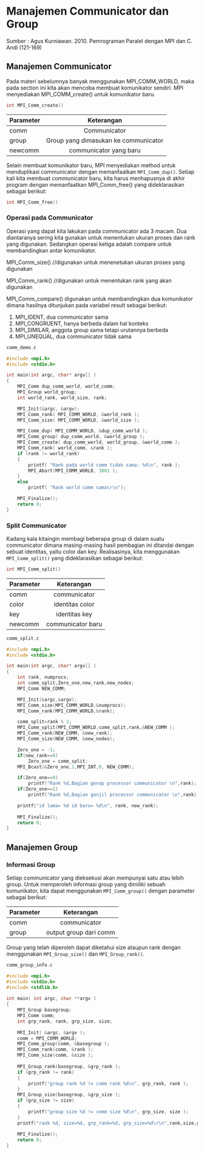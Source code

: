 # Manajemen Communicator dan Group

Sumber : Agus Kurniawan. 2010. Pemrograman Paralel dengan MPI dan C. Andi (121-169)

## Manajemen Communicator

Pada materi sebelumnya banyak menggunakan MPI_COMM_WORLD, maka pada section ini kita akan mencoba membuat komunikator sendiri. MPI menyediakan MPI_COMM_create() untuk komunikator baru.
```c++
int MPI_Comm_create()
```

| Parameter | Keterangan  |
| ------------- |:-------------:|
| comm | Communicator |
| group | Group yang dimasukan ke communicator |
| newcomm | communicator yang baru |

Selain membuat komunikator baru, MPI menyediakan method untuk menduplikasi communicator dengan memanfaatkan ``MPI_Comm_dup()``.
Setiap kali kita membuat communicator baru, kita harus menhapusnya di akhir program dengan memanfaatkan MPI_Comm_free() yang dideklarasikan sebagai berikut:
```c++
int MPI_Comm_free()
```

### Operasi pada Communicator
Operasi yang dapat kita lakukan pada communicator ada 3 macam. Dua diantaranya sering kita gunakan untuk menentukan ukuran proses dan rank yang digunakan. Sedangkan operasi ketiga adalah compare untuk membandingkan antar komunikator.

MPI_Comm_size() //digunakan untuk menenetukan ukuran proses yang digunakan

MPI_Comm_rank() //digunakan untuk menentukan rank yang akan digunakan

MPI_Comm_compare() digunakan untuk membandingkan dua komunikator dimana hasilnya ditunjukan pada variabel result sebagai berikut:
1. MPI_IDENT, dua communicator sama
2. MPI_CONGRUENT, hanya berbeda dalam hal konteks
3. MPI_SIMILAR, anggota group sama tetapi urutannya berbeda
4. MPI_UNEQUAL, dua communicator tidak sama

```c++
comm_demo.c

#include <mpi.h>
#include <stdio.h>

int main(int argc, char* argv[] )
{
    MPI_Comm dup_comm_world, world_comm;
    MPI_Group world_group;
    int world_rank, world_size, rank;

    MPI_Init(&argc, &argv);
    MPI_Comm_rank( MPI_COMM_WORLD, &world_rank );
    MPI_Comm_size( MPI_COMM_WORLD, &world_size );

    MPI_Comm_dup( MPI_COMM_WORLD, &dup_comm_world );    
    MPI_Comm_group( dup_comm_world, &world_group );
    MPI_Comm_create( dup_comm_world, world_group, &world_comm );
    MPI_Comm_rank( world_comm, &rank );
    if (rank != world_rank) 
	{
        printf( "Rank pada world comm tidak sama: %d\n", rank );
        MPI_Abort(MPI_COMM_WORLD, 3001 );
    }
	else
		printf( "Rank world comm sama\r\n");

    MPI_Finalize();
    return 0;
}

```

### Split Communicator

Kadang kala kitaingin membagi beberapa group di dalam suatu communicator dimana masing-masing hasil pembagian ini ditandai dengan sebuat identitas, yaitu color dan key. Realisasinya, kita menggunakan ``MPI_Comm_split()`` yang dideklarasikan sebagai berikut:
```c++
int MPI_Comm_split()
```

| Parameter | Keterangan  |
| ------------- |:-------------:|
| comm | communicator |
| color | identitas color |
| key | identitas key |
| newcomm | communicator baru |

```c++
comm_split.c

#include <mpi.h>
#include <stdio.h>

int main(int argc, char* argv[] )
{
    int rank, numprocs;
	int comm_split,Zero_one,new_rank,new_nodes;
	MPI_Comm NEW_COMM;

	MPI_Init(&argc,&argv);
	MPI_Comm_size(MPI_COMM_WORLD,&numprocs);
	MPI_Comm_rank(MPI_COMM_WORLD,&rank);

	comm_split=rank % 2;
	MPI_Comm_split(MPI_COMM_WORLD,comm_split,rank,&NEW_COMM );
	MPI_Comm_rank(NEW_COMM, &new_rank);
	MPI_Comm_size(NEW_COMM, &new_nodes);

	Zero_one = -1;
	if(new_rank==0)
		Zero_one = comm_split;
	MPI_Bcast(&Zero_one,1,MPI_INT,0, NEW_COMM);

	if(Zero_one==0)
		printf("Rank %d,Bagian genap processor communicator \n",rank);
	if(Zero_one==1)
		printf("Rank %d,Bagian ganjil processor communicator \n",rank);

	printf("id lama= %d id baru= %d\n", rank, new_rank);
   
    MPI_Finalize();
    return 0;
}


```

## Manajemen Group

### Informasi Group
Setiap communicator yang dieksekusi akan mempunyai satu atau lebih group. Untuk memperoleh informasi group yang dimiliki sebuah komunikator, kita dapat menggunakan ``MPI_Comm_group()`` dengan parameter sebagai berikut:

| Parameter | Keterangan  |
| ------------- |:-------------:|
| comm | communicator |
| group | output group dari comm |

Group yang telah diperoleh dapat diketahui size ataupun rank dengan menggunakan ``MPI_Group_size()`` dan ``MPI_Group_rank()``.

```c++
comm_group_info.c

#include <mpi.h>
#include <stdio.h>
#include <stdlib.h>
 
int main( int argc, char **argv )
{
    MPI_Group basegroup;
	MPI_Comm comm;
    int grp_rank, rank, grp_size, size;
 
    MPI_Init( &argc, &argv );
    comm = MPI_COMM_WORLD;
    MPI_Comm_group(comm, &basegroup );
    MPI_Comm_rank(comm, &rank );
    MPI_Comm_size(comm, &size );
 
    MPI_Group_rank(basegroup, &grp_rank );
    if (grp_rank != rank) 
	{        
        printf("group rank %d != comm rank %d\n", grp_rank, rank );
    }
    MPI_Group_size(basegroup, &grp_size );
    if (grp_size != size) 
	{        
        printf("group size %d != comm size %d\n", grp_size, size );
    }
	printf("rank %d, size=%d, grp_rank=%d, grp_size=%d\r\n",rank,size,grp_rank,grp_size);
  
    MPI_Finalize();
    return 0;
}


```


